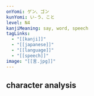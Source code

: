 ```yaml
---
onYomi: ゲン、ゴン
kunYomi: い-う、こと
level: N4
kanjiMeaning: say, word, speech
tagLinks:
  - "[[kanji]]"
  - "[[japanese]]"
  - "[[language]]"
  - "[[speech]]"
image: "[[言.jpg]]"
---
```

## character analysis